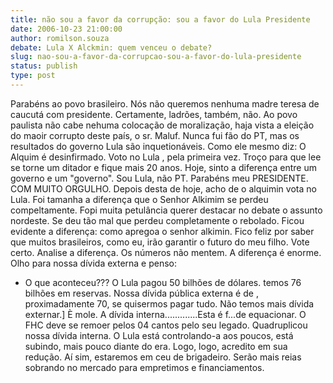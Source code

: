 ```yaml
---
title: não sou a favor da corrupção: sou a favor do Lula Presidente
date: 2006-10-23 21:00:00
author: romilson.souza
debate: Lula X Alckmin: quem venceu o debate?
slug: nao-sou-a-favor-da-corrupcao-sou-a-favor-do-lula-presidente
status: publish 
type: post
---
```


Parabéns ao povo brasileiro.
Nós não queremos nenhuma madre teresa de caucutá com presidente.
Certamente, ladrões, também, não.
Ao povo paulista não cabe nehuma colocação de moralização, haja vista a eleição do maoir corrupto deste país, o sr. Maluf.
Nunca fui fão do PT, mas os resultados do governo Lula são inquetionáveis. Como ele mesmo diz: O Alquim é desinfirmado.
Voto no Lula , pela primeira vez. Troço para que lee se torne um ditador e fique mais 20 anos.
Hoje, sinto a diferença entre um governo e um "governo".
Sou Lula, não PT. Parabéns meu PRESIDENTE. COM MUITO ORGULHO. 
Depois desta de hoje, acho de o alquimin vota no Lula.
Foi tamanha a diferença que o Senhor Alkimim se perdeu compeltamente.
Fopi muita petulância querer destacar no debate o assunto nordeste.
Se deu tão mal que perdeu completamente o rebolado.
Ficou evidente a diferença: como apregoa o senhor alkimin.
Fico feliz por saber que muitos brasileiros, como eu, irão garantir o futuro do meu filho.
Vote certo. Analise a diferença. Os números não mentem. 
A diferença é enorme. Olho para nossa dívida externa e penso:
- O que aconteceu??? O Lula pagou 50 bilhões de dólares. temos 76 bilhões em reservas. Nossa dívida pública externa é de , proximadamente 70, se quisermos pagar tudo. Não temos mais dívida externar.]
È mole. A dívida interna.............Esta é f...de equacionar.
O FHC deve se remoer pelos 04 cantos pelo seu legado.
Quadruplicou nossa dívida interna. O Lula está controlando-a aos poucos, está subindo, mais pouco diante do era.
Logo, logo, acredito em sua redução. Aí sim, estaremos em ceu de brigadeiro. 
Serão mais reias sobrando no mercado para empretimos e financiamentos.
